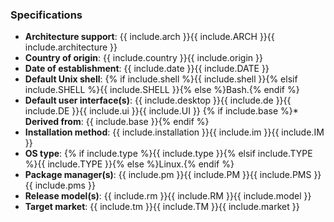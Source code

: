 <!-- Possible inputs
arch -- supported architectures
origin -- country of origin
date -- date of establishment
shell -- default Unix shell
ui -- default user interface(s)
base -- distro it was derived from
im -- installation method
type -- type of system
pm -- package management
rm -- release model
tm -- target
-->
### Specifications
* **Architecture support**: {{ include.arch }}{{ include.ARCH }}{{ include.architecture }}
* **Country of origin**: {{ include.country }}{{ include.origin }}
* **Date of establishment**: {{ include.date }}{{ include.DATE }}
* **Default Unix shell**: {% if include.shell %}{{ include.shell }}{% elsif include.SHELL %}{{ include.SHELL }}{% else %}Bash.{% endif %}
* **Default user interface(s)**: {{ include.desktop }}{{ include.de }}{{ include.DE }}{{ include.ui }}{{ include.UI }}
{% if include.base %}* **Derived from**: {{ include.base }}{% endif %}
* **Installation method**: {{ include.installation }}{{ include.im }}{{ include.IM }}
* **OS type**: {% if include.type %}{{ include.type }}{% elsif include.TYPE %}{{ include.TYPE }}{% else %}Linux.{% endif %}
* **Package manager(s)**: {{ include.pm }}{{ include.PM }}{{ include.PMS }}{{ include.pms }}
* **Release model(s)**: {{ include.rm }}{{ include.RM }}{{ include.model }}
* **Target market**: {{ include.tm }}{{ include.TM }}{{ include.market }}
